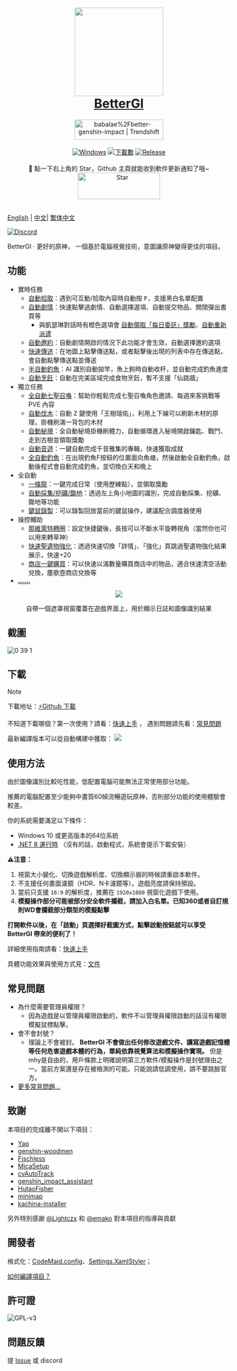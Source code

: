 ﻿<div align="center">
  <h1 align="center">
    <a href="https://bettergi.com/"><img src="https://img.alicdn.com/imgextra/i2/2042484851/O1CN014wn1rf1lhoFYjL0gA_!!2042484851.png" width="200"></a>
    <br/>
    <a href="https://bettergi.com/">BetterGI</a>
  </h1>
  <a href="https://trendshift.io/repositories/5269" target="_blank"><img src="https://trendshift.io/api/badge/repositories/5269" alt="babalae%2Fbetter-genshin-impact | Trendshift" style="width: 200px; height: 46px;" width="250" height="46"/></a>
</div>

<br/>

<div align="center">
  <a href="https://dotnet.microsoft.com/zh-cn/download/dotnet/latest/runtime"><img alt="Windows" src="https://img.shields.io/badge/platform-Windows-blue?logo=windowsxp&style=flat-square&color=1E9BFA" /></a>
  <a href="https://github.com/babalae/better-genshin-impact/releases"><img alt="下載數" src="https://img.shields.io/github/downloads/babalae/better-genshin-impact/total?logo=github&style=flat-square&color=1E9BFA"></a>
  <a href="https://github.com/babalae/better-genshin-impact/releases"><img alt="Release" src="https://img.shields.io/github/v/release/babalae/better-genshin-impact?logo=visualstudio&style=flat-square&color=1E9BFA"></a>
</div>

<br/>


<div align="center">
🌟 點一下右上角的 Star，Github 主頁就能收到軟件更新通知了哦~
</div>

<div align="center">
    <img src="https://img.alicdn.com/imgextra/i1/2042484851/O1CN01OL1E1v1lhoM7Wdmup_!!2042484851.gif" alt="Star" width="186" height="60">
  </a>
</div>

<br/>  

[English](./readme_en.md) | [中文](../README.md)| [繁体中文](./readme_tcn.md)

[![Discord](https://img.shields.io/badge/Discord-Join%20Chat-%237289DA?style=for-the-badge&logo=discord&logoColor=white)](https://discord.gg/8xUfcw5nTS)



BetterGI · 更好的原神， 一個基於電腦視覺技術，意圖讓原神變得更佳的項目。

## 功能
* 實時任務
    * [自動拾取](https://bettergi.com/feats/timer/pick.html)：遇到可互動/拾取內容時自動按 <kbd>F</kbd>，支援黑白名單配置
    * [自動劇情](https://bettergi.com/feats/timer/skip.html)：快速點擊過劇情、自動選擇選項、自動提交物品、關閉彈出書頁等
        * 與凱瑟琳對話時有橙色選項會 [自動領取「每日委託」獎勵](https://bettergi.com/feats/timer/skip.html#%E8%87%AA%E5%8A%A8%E9%A2%86%E5%8F%96%E3%80%8E%E6%AF%8F%E6%97%A5%E5%A7%94%E6%89%98%E3%80%8F%E5%A5%96%E5%8A%B1)、[自動重新派遣](https://bettergi.com/feats/timer/skip.html#%E8%87%AA%E5%8A%A8%E9%87%8D%E6%96%B0%E6%B4%BE%E9%81%A3)
    * [自動邀約](https://bettergi.com/feats/timer/skip.html#%E8%87%AA%E5%8A%A8%E9%82%80%E7%B4%84)：自動劇情開啟的情況下此功能才會生效，自動選擇邀約選項
    * [快速傳送](https://bettergi.com/feats/timer/tp.html)：在地圖上點擊傳送點，或者點擊後出現的列表中存在傳送點，會自動點擊傳送點並傳送
    * [半自動釣魚](https://bettergi.com/feats/timer/fish.html)：AI 識別自動拋竿，魚上鉤時自動收杆，並自動完成釣魚進度
    * [自動烹飪](https://bettergi.com/feats/timer/cook.html)：自動在完美區域完成食物烹飪，暫不支援「仙跳牆」
* 獨立任務
    * [全自動七聖召喚](https://bettergi.com/feats/task/tcg.html)：幫助你輕鬆完成七聖召喚角色邀請、每週來客挑戰等 PVE 內容
    * [自動伐木](https://bettergi.com/feats/task/felling.html)：自動 <kbd>Z</kbd> 鍵使用「王樹瑞佑」，利用上下線可以刷新木材的原理，掛機刷滿一背包的木材
    * [自動秘境](https://bettergi.com/feats/task/domain.html)：全自動秘境掛機刷體力，自動循環進入秘境開啟鑰匙、戰鬥、走到古樹並領取獎勵
    * [自動音遊](https://bettergi.com/feats/task/music.html)：一鍵自動完成千音雅集的專輯，快速獲取成就
    * [全自動釣魚](https://bettergi.com/feats/task/fish.html)：在出現釣魚F按鈕的位置面向魚塘，然後啟動全自動釣魚，啟動後程式會自動完成釣魚，並切換白天和晚上
* 全自動
    * [一條龍](https://github.com/babalae/better-genshin-impact/issues/846)：一鍵完成日常（使用歷練點），並領取獎勵
    * [自動採集/挖礦/鋤地](https://bettergi.com/feats/autos/pathing.html)：透過左上角小地圖的識別，完成自動採集、挖礦、鋤地等功能
    * [鍵鼠錄製](https://bettergi.com/feats/autos/kmscript.html)：可以錄製回放當前的鍵鼠操作，建議配合調度器使用
* 操控輔助
    * [那維萊特轉圈](https://bettergi.com/feats/macro/other.html#%E9%82%A3%E7%BB%B4%E8%8E%B1%E7%89%B9-%E8%BD%AC%E5%9C%88%E5%9C%88)：設定快捷鍵後，長按可以不斷水平旋轉視角（當然你也可以用來轉草神）
    * [快速聖遺物強化](https://bettergi.com/feats/macro/other.html#%E5%9C%A3%E9%81%97%E7%89%A9%E4%B8%80%E9%94%AE%E5%BC%BA%E5%8C%96)：透過快速切換「詳情」、「強化」頁跳過聖遺物強化結果展示，快速+20
    * [商店一鍵購買](https://bettergi.com/feats/macro/other.html#%E4%B8%80%E9%94%AE%E8%B3%BC%E8%B2%B7)：可以快速以滿數量購買商店中的物品，適合快速清空活動兌換，塵歌壺商店兌換等
* [**……**](https://bettergi.com/doc.html)

<div align="center">
  <img src="https://github.com/babalae/better-genshin-impact/assets/15783049/57ab7c3c-709a-4cf3-8f64-1c78764c364c"/>
  <p>自帶一個遮罩視窗覆蓋在遊戲界面上，用於顯示日誌和圖像識別結果</p>
</div>

## 截圖

![0 39 1](https://github.com/user-attachments/assets/8fb0bfd9-e0db-4289-800f-1bc2efb221aa)


## 下載

> [!NOTE]
> 下載地址：[⚡Github 下載](https://github.com/babalae/better-genshin-impact/releases)
>
> 不知道下載哪個？第一次使用？請看：[快速上手](https://bettergi.com/quickstart.html) ， 遇到問題請先看：[常見問題](https://bettergi.com/faq.html)

最新編譯版本可以從自動構建中獲取： [![](https://github.com/babalae/better-genshin-impact/actions/workflows/publish.yml/badge.svg)](https://github.com/babalae/better-genshin-impact/actions/workflows/publish.yml)

## 使用方法
由於圖像識別比較吃性能，低配置電腦可能無法正常使用部分功能。

推薦的電腦配置至少能夠中畫質60幀流暢遊玩原神，否則部分功能的使用體驗會較差。

你的系統需要滿足以下條件：
* Windows 10 或更高版本的64位系統
* [.NET 8 運行時](https://dotnet.microsoft.com/zh-cn/download/dotnet/latest/runtime) （沒有的話，啟動程式，系統會提示下載安裝）

**⚠️注意：**
1. 視窗大小變化、切換遊戲解析度、切換顯示器的時候請重啟本軟件。
2. 不支援任何畫面濾鏡（HDR、N卡濾鏡等）。遊戲亮度請保持預設。
3. 當前只支援 `16:9` 的解析度，推薦在 `1920x1080` 視窗化遊戲下使用。
4. **模擬操作部分可能被部分安全軟件攔截，請加入白名單。已知360或者自訂規則WD會攔截部分類型的模擬點擊**

**打開軟件以後，在「啟動」頁選擇好截圖方式，點擊啟動按鈕就可以享受 BetterGI 帶來的便利了！**

詳細使用指南請看：[快速上手](https://bettergi.com/quickstart.html)

具體功能效果與使用方式見：[文件](https://bettergi.com/doc.html)

## 常見問題
* 為什麼需要管理員權限？
    * 因為遊戲是以管理員權限啟動的，軟件不以管理員權限啟動的話沒有權限模擬鼠標點擊。
* 會不會封號？
    * 理論上不會被封。 **BetterGI 不會做出任何修改遊戲文件、讀寫遊戲記憶體等任何危害遊戲本體的行為，單純依靠視覺算法和模擬操作實現。** 但是mhy是自由的，用戶條款上明確說明第三方軟件/模擬操作是封號理由之一。當前方案還是存在被檢測的可能。只能說請低調使用，請不要跳臉官方。
* [更多常見問題...](https://bettergi.com/faq.html)

## 致謝

本項目的完成離不開以下項目：
* [Yap](https://github.com/Alex-Beng/Yap)
* [genshin-woodmen](https://github.com/genshin-matrix/genshin-woodmen)
* [Fischless](https://github.com/genshin-matrix/Fischless)
* [MicaSetup](https://github.com/lemutec/MicaSetup)
* [cvAutoTrack](https://github.com/GengGode/cvAutoTrack)
* [genshin_impact_assistant](https://github.com/infstellar/genshin_impact_assistant)
* [HutaoFisher](https://github.com/myHuTao-qwq/HutaoFisher)
* [minimap](https://github.com/tignioj/minimap)
* [kachina-installer](https://github.com/YuehaiTeam/kachina-installer)

另外特別感謝 [@Lightczx](https://github.com/Lightczx) 和 [@emako](https://github.com/emako) 對本項目的指導與貢獻

## 開發者

格式化：[CodeMaid.config](CodeMaid.config)、[Settings.XamlStyler](Settings.XamlStyler)；<br>

[如何編譯項目？](BetterGenshinImpact/README.md)

## 許可證

![GPL-v3](https://www.gnu.org/graphics/gplv3-127x51.png)

## 問題反饋

提 [Issue](https://github.com/babalae/better-genshin-impact/issues) 或 discord  

